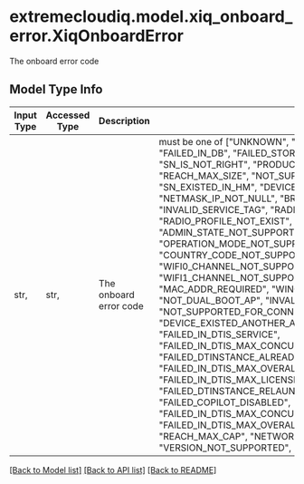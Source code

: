 # extremecloudiq.model.xiq_onboard_error.XiqOnboardError

The onboard error code

## Model Type Info
Input Type | Accessed Type | Description | Notes
------------ | ------------- | ------------- | -------------
str,  | str,  | The onboard error code | must be one of ["UNKNOWN", "SUCCEED", "EXIST_IN_REDIRECT", "FAILED_IN_DB", "FAILED_STORE_IN_REDIRECT", "SN_IS_NOT_RIGHT", "PRODUCT_TYPE_NOT_EXIST", "REACH_MAX_SIZE", "NOT_SUPPORT_DEVICE", "SN_EXISTED_IN_HM", "DEVICE_EXISTED", "NETMASK_IP_NOT_NULL", "BRANCH_ID_USED", "INVALID_SERVICE_TAG", "RADIO_WIFI1_NOT_SUPPORT", "RADIO_PROFILE_NOT_EXIST", "SDR_PROFILE_NOT_EXIST", "ADMIN_STATE_NOT_SUPPORT", "WIFI_POWER_NOT_SUPPORT", "OPERATION_MODE_NOT_SUPPORT", "COUNTRY_CODE_NOT_SUPPORT", "WIFI0_CHANNEL_NOT_SUPPORT", "WIFI1_CHANNEL_NOT_SUPPORT", "COUNTRY_CODE_IS_NEEDED", "MAC_ADDR_REQUIRED", "WING_AP_INVALID_ONBOARDING_DATA", "NOT_DUAL_BOOT_AP", "INVALID_CSV_LOCATION", "NOT_SUPPORTED_FOR_CONNECT", "DEVICE_EXISTED_ANOTHER_ACCOUNT", "FAILED_IN_DTIS_SERVICE", "FAILED_IN_DTIS_MAX_CONCURRENT_LIMIT_REACHED", "FAILED_DTINSTANCE_ALREADY_ASSOCIATED", "FAILED_IN_DTIS_MAX_OVERALL_LIMIT_REACHED", "FAILED_IN_DTIS_MAX_LICENSE_LIMIT_REACHED", "FAILED_DTINSTANCE_RELAUNCHED_RECENTLY", "FAILED_COPILOT_DISABLED", "FAILED_IN_DTIS_MAX_CONCURRENT_LIMIT_REACHED_BY_BATCH", "FAILED_IN_DTIS_MAX_OVERALL_LIMIT_REACHED_BY_BATCH", "REACH_MAX_CAP", "NETWORK_POLICY_NOT_FOUND", "VERSION_NOT_SUPPORTED", "VERSION_DEPRECATED", ] 

[[Back to Model list]](../../README.md#documentation-for-models) [[Back to API list]](../../README.md#documentation-for-api-endpoints) [[Back to README]](../../README.md)

